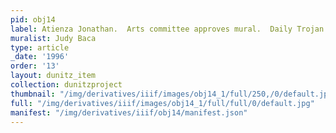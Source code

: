 ```yaml
---
pid: obj14
label: Atienza Jonathan.  Arts committee approves mural.  Daily Trojan 25 Jan. 1996.
muralist: Judy Baca
type: article
_date: '1996'
order: '13'
layout: dunitz_item
collection: dunitzproject
thumbnail: "/img/derivatives/iiif/images/obj14_1/full/250,/0/default.jpg"
full: "/img/derivatives/iiif/images/obj14_1/full/full/0/default.jpg"
manifest: "/img/derivatives/iiif/obj14/manifest.json"
---
```

